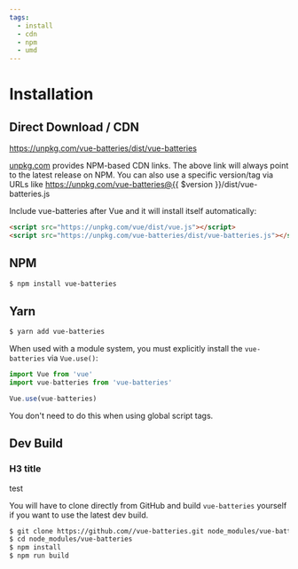 ```yaml
---
tags:
  - install
  - cdn
  - npm
  - umd
---
```


# Installation

## Direct Download / CDN

https://unpkg.com/vue-batteries/dist/vue-batteries

[unpkg.com](https://unpkg.com) provides NPM-based CDN links. The above link will always point to the latest release on NPM. You can also use a specific version/tag via URLs like https://unpkg.com/vue-batteries@{{ \$version }}/dist/vue-batteries.js

Include vue-batteries after Vue and it will install itself automatically:

```html
<script src="https://unpkg.com/vue/dist/vue.js"></script>
<script src="https://unpkg.com/vue-batteries/dist/vue-batteries.js"></script>
```

## NPM

```sh
$ npm install vue-batteries
```

## Yarn

```sh
$ yarn add vue-batteries
```

When used with a module system, you must explicitly install the `vue-batteries` via `Vue.use()`:

```javascript
import Vue from 'vue'
import vue-batteries from 'vue-batteries'

Vue.use(vue-batteries)
```

You don't need to do this when using global script tags.

## Dev Build

### H3 title

test

You will have to clone directly from GitHub and build `vue-batteries` yourself if
you want to use the latest dev build.

```sh
$ git clone https://github.com//vue-batteries.git node_modules/vue-batteries
$ cd node_modules/vue-batteries
$ npm install
$ npm run build
```
